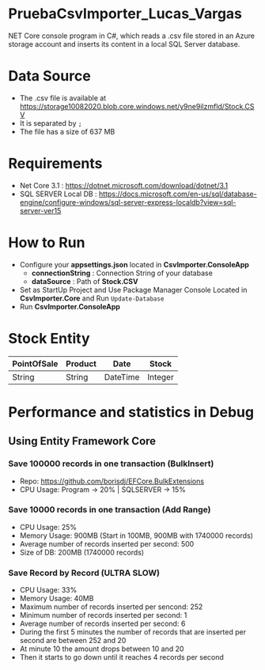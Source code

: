 # PruebaCsvImporter_Lucas_Vargas
NET Core console program in C#, which reads a .csv file stored in an Azure storage account and inserts its content in a local SQL Server database.

# Data Source
- The .csv file is available at https://storage10082020.blob.core.windows.net/y9ne9ilzmfld/Stock.CSV
- It is separated by `;`
- The file has a size of 637 MB

# Requirements
- Net Core 3.1 : https://dotnet.microsoft.com/download/dotnet/3.1
- SQL SERVER Local DB : https://docs.microsoft.com/en-us/sql/database-engine/configure-windows/sql-server-express-localdb?view=sql-server-ver15

# How to Run
- Configure your **appsettings.json** located in **CsvImporter.ConsoleApp**
	- **connectionString** : Connection String of your database
	- **dataSource** : Path of **Stock.CSV**
- Set as StartUp Project and Use Package Manager Console Located in **CsvImporter.Core** and Run `Update-Database`
- Run **CsvImporter.ConsoleApp**

# Stock Entity
| PointOfSale | Product | Date | Stock |
|--|--|--|--|
| String | String | DateTime | Integer

# Performance and statistics in Debug

## Using Entity Framework Core

### Save 100000 records in one transaction (BulkInsert)
- Repo: https://github.com/borisdj/EFCore.BulkExtensions
- CPU Usage: Program -> 20% | SQLSERVER -> 15%


### Save 10000 records in one transaction (Add Range)
- CPU Usage: 25%
- Memory Usage: 900MB (Start in 100MB, 900MB with 1740000 records)
- Average number of records inserted per second: 500
- Size of DB: 200MB (1740000 records)

### Save Record by Record (ULTRA SLOW)
- CPU Usage: 33%
- Memory Usage: 40MB
- Maximum number of records inserted per sencond: 252
- Minimum number of records inserted per second: 1
- Average number of records inserted per second: 6
- During the first 5 minutes the number of records that are inserted per second are between 252 and 20
- At minute 10 the amount drops between 10 and 20
- Then it starts to go down until it reaches 4 records per second




